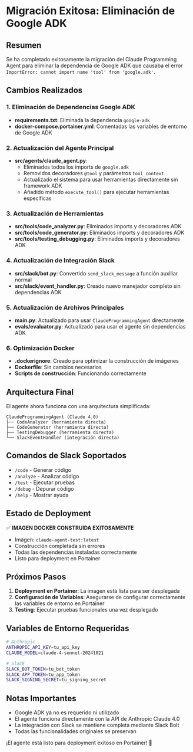 # Migración Exitosa: Eliminación de Google ADK

## Resumen

Se ha completado exitosamente la migración del Claude Programming Agent para eliminar la dependencia de Google ADK que causaba el error `ImportError: cannot import name 'tool' from 'google.adk'`.

## Cambios Realizados

### 1. Eliminación de Dependencias Google ADK
- **requirements.txt**: Eliminada la dependencia `google-adk`
- **docker-compose.portainer.yml**: Comentadas las variables de entorno de Google ADK

### 2. Actualización del Agente Principal
- **src/agents/claude_agent.py**:
  - Eliminados todos los imports de `google.adk`
  - Removidos decoradores `@tool` y parámetros `tool_context`
  - Actualizado el sistema para usar herramientas directamente sin framework ADK
  - Añadido método `execute_tool()` para ejecutar herramientas específicas

### 3. Actualización de Herramientas
- **src/tools/code_analyzer.py**: Eliminados imports y decoradores ADK
- **src/tools/code_generator.py**: Eliminados imports y decoradores ADK  
- **src/tools/testing_debugging.py**: Eliminados imports y decoradores ADK

### 4. Actualización de Integración Slack
- **src/slack/bot.py**: Convertido `send_slack_message` a función auxiliar normal
- **src/slack/event_handler.py**: Creado nuevo manejador completo sin dependencias ADK

### 5. Actualización de Archivos Principales
- **main.py**: Actualizado para usar `ClaudeProgrammingAgent` directamente
- **evals/evaluator.py**: Actualizado para usar el agente sin dependencias ADK

### 6. Optimización Docker
- **.dockerignore**: Creado para optimizar la construcción de imágenes
- **Dockerfile**: Sin cambios necesarios
- **Scripts de construcción**: Funcionando correctamente

## Arquitectura Final

El agente ahora funciona con una arquitectura simplificada:

```
ClaudeProgrammingAgent (Claude 4.0)
├── CodeAnalyzer (herramienta directa)
├── CodeGenerator (herramienta directa)  
├── TestingDebugger (herramienta directa)
└── SlackEventHandler (integración directa)
```

## Comandos de Slack Soportados

- `/code` - Generar código
- `/analyze` - Analizar código
- `/test` - Ejecutar pruebas
- `/debug` - Depurar código
- `/help` - Mostrar ayuda

## Estado de Deployment

✅ **IMAGEN DOCKER CONSTRUIDA EXITOSAMENTE**
- Imagen: `claude-agent-test:latest`
- Construcción completada sin errores
- Todas las dependencias instaladas correctamente
- Listo para deployment en Portainer

## Próximos Pasos

1. **Deployment en Portainer**: La imagen está lista para ser desplegada
2. **Configuración de Variables**: Asegurarse de configurar correctamente las variables de entorno en Portainer
3. **Testing**: Ejecutar pruebas funcionales una vez desplegado

## Variables de Entorno Requeridas

```bash
# Anthropic
ANTHROPIC_API_KEY=tu_api_key
CLAUDE_MODEL=claude-4-sonnet-20241021

# Slack
SLACK_BOT_TOKEN=tu_bot_token
SLACK_APP_TOKEN=tu_app_token  
SLACK_SIGNING_SECRET=tu_signing_secret
```

## Notas Importantes

- Google ADK ya no es requerido ni utilizado
- El agente funciona directamente con la API de Anthropic Claude 4.0
- La integración con Slack se mantiene completa mediante Slack Bolt
- Todas las funcionalidades originales se preservan

¡El agente está listo para deployment exitoso en Portainer! 🚀
